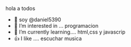 hola a todos
- 👋 soy @daniel5390
- 👀 I’m interested in ... programacion
- 🌱 I’m currently learning.... html,css y javascrip
- 👍 I like .... escuchar musica

<!---
danie5390/danie5390 is a ✨ special ✨ repository because its `README.md` (this file) appears on your GitHub profile.
You can click the Preview link to take a look at your changes.
--->
